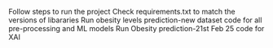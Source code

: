 Follow steps to run the project
Check requirements.txt to match the versions of libararies
Run obesity levels prediction-new dataset code for all pre-processing and ML models
Run Obesity prediction-21st Feb 25 code for XAI
